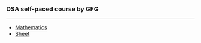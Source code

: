

### DSA self-paced course by GFG

---

*  [Mathematics](./Mathematics)
*  [Sheet](https://docs.google.com/spreadsheets/d/1-wKcV99KtO91dXdPkwmXGTdtyxAfk1mbPXQg81R9sFE/edit#gid=0)
